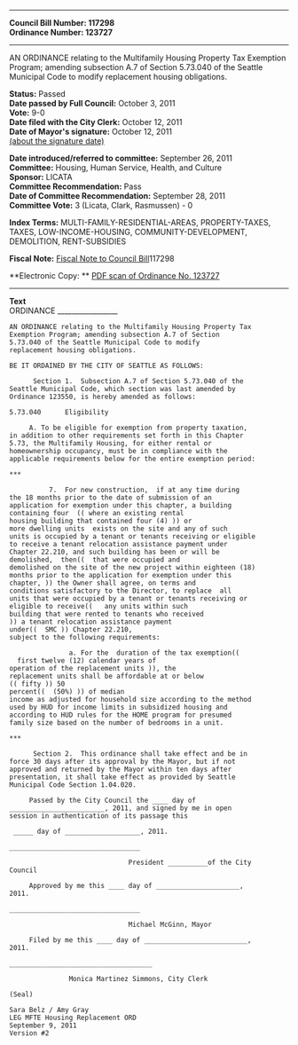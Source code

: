 * * * * *  
  
**Council Bill Number: [](#h0)[](#h2)117298**   
**Ordinance Number: 123727**  
  
* * * * *  
  
AN ORDINANCE relating to the Multifamily Housing Property Tax Exemption Program; amending subsection A.7 of Section 5.73.040 of the Seattle Municipal Code to modify replacement housing obligations.  
  
**Status:** Passed   
**Date passed by Full Council:** October 3, 2011   
**Vote:** 9-0   
**Date filed with the City Clerk:** October 12, 2011   
**Date of Mayor's signature:** October 12, 2011   
[(about the signature date)](/~public/approvaldate.htm)   
  
  
**Date introduced/referred to committee:** September 26, 2011   
**Committee:** Housing, Human Service, Health, and Culture   
**Sponsor:** LICATA   
**Committee Recommendation:** Pass   
**Date of Committee Recommendation:** September 28, 2011   
**Committee Vote:** 3 (Licata, Clark, Rasmussen) - 0   
  
**Index Terms:** MULTI-FAMILY-RESIDENTIAL-AREAS, PROPERTY-TAXES, TAXES, LOW-INCOME-HOUSING, COMMUNITY-DEVELOPMENT, DEMOLITION, RENT-SUBSIDIES  
  
**Fiscal Note:** [Fiscal Note to Council Bill](http://clerk.seattle.gov/~public/fnote/117298.htm)[](#h1)[](#h3)117298  
  
**Electronic Copy: ** [PDF scan of Ordinance No. 123727](/~archives/Ordinances/Ord_123727.pdf)  
  
* * * * *  
  
**Text**  
    ORDINANCE _________________  
  
    AN ORDINANCE relating to the Multifamily Housing Property Tax  
    Exemption Program; amending subsection A.7 of Section  
    5.73.040 of the Seattle Municipal Code to modify  
    replacement housing obligations.  
  
    BE IT ORDAINED BY THE CITY OF SEATTLE AS FOLLOWS:  
  
          Section 1.  Subsection A.7 of Section 5.73.040 of the  
    Seattle Municipal Code, which section was last amended by  
    Ordinance 123550, is hereby amended as follows:  
  
    5.73.040      Eligibility  
  
         A. To be eligible for exemption from property taxation,  
    in addition to other requirements set forth in this Chapter  
    5.73, the Multifamily Housing, for either rental or  
    homeownership occupancy, must be in compliance with the  
    applicable requirements below for the entire exemption period:  
  
    ***  
  
              7.  For new construction,  if at any time during  
    the 18 months prior to the date of submission of an  
    application for exemption under this chapter, a building  
    containing four  (( where an existing rental  
    housing building that contained four (4) )) or  
    more dwelling units  exists on the site and any of such  
    units is occupied by a tenant or tenants receiving or eligible  
    to receive a tenant relocation assistance payment under  
    Chapter 22.210, and such building has been or will be  
    demolished,  then((  that were occupied and  
    demolished on the site of the new project within eighteen (18)  
    months prior to the application for exemption under this  
    chapter, )) the Owner shall agree, on terms and  
    conditions satisfactory to the Director, to replace  all  
    units that were occupied by a tenant or tenants receiving or  
    eligible to receive((   any units within such  
    building that were rented to tenants who received  
    )) a tenant relocation assistance payment  
    under((  SMC )) Chapter 22.210,  
    subject to the following requirements:  
  
                   a. For the  duration of the tax exemption((  
      first twelve (12) calendar years of  
    operation of the replacement units )), the  
    replacement units shall be affordable at or below  
    (( fifty )) 50   
    percent((  (50%) )) of median  
    income as adjusted for household size according to the method  
    used by HUD for income limits in subsidized housing and  
    according to HUD rules for the HOME program for presumed  
    family size based on the number of bedrooms in a unit.  
  
    ***  
  
          Section 2.  This ordinance shall take effect and be in  
    force 30 days after its approval by the Mayor, but if not  
    approved and returned by the Mayor within ten days after  
    presentation, it shall take effect as provided by Seattle  
    Municipal Code Section 1.04.020.  
  
         Passed by the City Council the ____ day of  
    ________________________, 2011, and signed by me in open  
    session in authentication of its passage this  
  
     _____ day of ___________________, 2011.  
  
    _________________________________  
  
                                  President __________of the City  
    Council  
  
         Approved by me this ____ day of _____________________,  
    2011.  
  
    _________________________________  
  
                                  Michael McGinn, Mayor  
  
         Filed by me this ____ day of __________________________,  
    2011.  
  
    ____________________________________  
  
                   Monica Martinez Simmons, City Clerk  
  
    (Seal)  
  
    Sara Belz / Amy Gray  
    LEG MFTE Housing Replacement ORD  
    September 9, 2011  
    Version #2  
